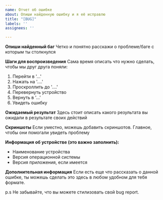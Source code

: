 ```yaml
---
name: Отчет об ошибке
about: Опиши найденную ошибку и я её исправлю
title: "[BUG]"
labels: ''
assignees: ''

---
```


**Опиши найденный баг**
Четко и понятно расскажи о проблеме/баге с которым ты столкнулся 

**Шаги для воспроизведения**
Сама время описать что нужно сделать, чтобы мы друг друга поняли:
1. Перейти в '...'
2. Нажать на '....'
3. Проскроллить до '....'
4. Перевернуть устройство
5. Вернуть в '...'
6. Увидеть ошибку

**Ожидаемый результат**
Здесь стоит описать какого результата вы ожидали в результате своих действий

**Скриншоты**
Если уместно, можешь добавить скриншотов. Главное, чтобы они помогали увидеть проблему

**Информация об устройстве (это важно заполнить):**
 - Наименование устройства
 - Версия операционной системы
 - Версия приложения, если имеется

**Дополнительная информация**
Если есть еще что рассказать о данной ошибке, ты можешь сделать это здесь в любом удобном для тебя формате.

p.s Не забывайте, что вы можете стилизовать свой bug report.
